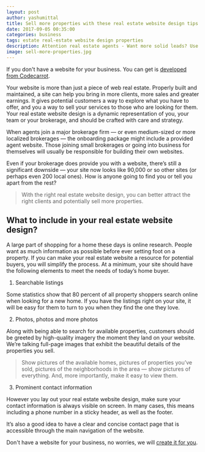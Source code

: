 ```yaml
---
layout: post
author: yashumittal
title: Sell more properties with these real estate website design tips
date: 2017-09-05 00:35:00
categories: business
tags: estate real-estate website design properties
description: Attention real estate agents - Want more solid leads? Use these real estate website design tips to create your own lead generation machine.
image: sell-more-properties.jpg
---
```


If you don't have a website for your business. You can get is [developed from Codecarrot](//codecarrot.net/).

Your website is more than just a piece of web real estate. Properly built and maintained, a site can help you bring in more clients, more sales and greater earnings. It gives potential customers a way to explore what you have to offer, and you a way to sell your services to those who are looking for them. Your real estate website design is a dynamic representation of you, your team or your brokerage, and should be crafted with care and strategy.

When agents join a major brokerage firm — or even medium-sized or more localized brokerages — the onboarding package might include a provided agent website. Those joining small brokerages or going into business for themselves will usually be responsible for building their own websites.

Even if your brokerage does provide you with a website, there’s still a significant downside — your site now looks like 90,000 or so other sites (or perhaps even 200 local ones). How is anyone going to find you or tell you apart from the rest?

<blockquote>
With the right real estate website design, you can better attract the right clients and potentially sell more properties.
</blockquote>

## What to include in your real estate website design?

A large part of shopping for a home these days is online research. People want as much information as possible before ever setting foot on a property. If you can make your real estate website a resource for potential buyers, you will simplify the process. At a minimum, your site should have the following elements to meet the needs of today’s home buyer.

1. Searchable listings

Some statistics show that 80 percent of all property shoppers search online when looking for a new home. If you have the listings right on your site, it will be easy for them to turn to you when they find the one they love.

2. Photos, photos and more photos

Along with being able to search for available properties, customers should be greeted by high-quality imagery the moment they land on your website. We’re talking full-page images that exhibit the beautiful details of the properties you sell.

<blockquote>
Show pictures of the available homes, pictures of properties you’ve sold, pictures of the neighborhoods in the area — show pictures of everything. And, more importantly, make it easy to view them.
</blockquote>

3. Prominent contact information

However you lay out your real estate website design, make sure your contact information is always visible on screen. In many cases, this means including a phone number in a sticky header, as well as the footer.

<div class="callout">
It’s also a good idea to have a clear and concise contact page that is accessible through the main navigation of the website.
</div>

Don't have a website for your business, no worries, we will [create it for you](//codecarrot.net/).

